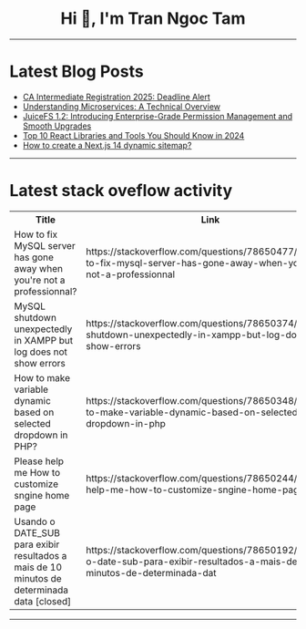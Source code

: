 <h1 align="center">Hi 👋, I'm Tran Ngoc Tam</h1>

---

# Latest Blog Posts 
<!-- BLOG-POST-LIST:START -->
- [CA Intermediate Registration 2025: Deadline Alert](https://dev.to/ananya_seth12/ca-intermediate-registration-2025-deadline-alert-2fn1)
- [Understanding Microservices: A Technical Overview](https://dev.to/adaumircosta/understanding-microservices-a-technical-overview-4li1)
- [JuiceFS 1.2: Introducing Enterprise-Grade Permission Management and Smooth Upgrades](https://dev.to/daswu/juicefs-12-introducing-enterprise-grade-permission-management-and-smooth-upgrades-aeg)
- [Top 10 React Libraries and Tools You Should Know in 2024](https://dev.to/delia_code/top-10-react-libraries-and-tools-you-should-know-in-2024-1jok)
- [How to create a Next.js 14 dynamic sitemap?](https://dev.to/syketb/how-to-create-a-nextjs-14-dynamic-sitemap-2e1b)
<!-- BLOG-POST-LIST:END -->

---

# Latest stack oveflow activity
<table>
  <tr><th>Title</th><th>Link</th></tr>
  <!-- STACKOVERFLOW:START --><tr><td>How to fix MySQL server has gone away when you&#39;re not a professionnal?</td><td>https://stackoverflow.com/questions/78650477/how-to-fix-mysql-server-has-gone-away-when-youre-not-a-professionnal</td></tr><tr><td>MySQL shutdown unexpectedly in XAMPP but log does not show errors</td><td>https://stackoverflow.com/questions/78650374/mysql-shutdown-unexpectedly-in-xampp-but-log-does-not-show-errors</td></tr><tr><td>How to make variable dynamic based on selected dropdown in PHP?</td><td>https://stackoverflow.com/questions/78650348/how-to-make-variable-dynamic-based-on-selected-dropdown-in-php</td></tr><tr><td>Please help me How to customize sngine home page</td><td>https://stackoverflow.com/questions/78650244/please-help-me-how-to-customize-sngine-home-page</td></tr><tr><td>Usando o DATE_SUB para exibir resultados a mais de 10 minutos de determinada data [closed]</td><td>https://stackoverflow.com/questions/78650192/usando-o-date-sub-para-exibir-resultados-a-mais-de-10-minutos-de-determinada-dat</td></tr><!-- STACKOVERFLOW:END -->
</table>

---


